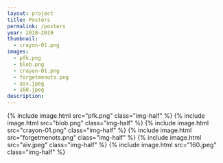 ```yaml
---
layout: project
title: Posters
permalink: /posters
year: 2018–2019
thumbnail:
  - crayon-01.png
images: 
  - pfk.png
  - blob.png
  - crayon-01.png
  - forgetmenots.png
  - aiv.jpeg
  - 160.jpeg
description:
---
```

<div class="img-container">
  {% include image.html src="pfk.png" class="img-half" %}
  {% include image.html src="blob.png" class="img-half" %}
  {% include image.html src="crayon-01.png" class="img-half" %}
  {% include image.html src="forgetmenots.png" class="img-half" %}
  {% include image.html src="aiv.jpeg" class="img-half" %}
  {% include image.html src="160.jpeg" class="img-half" %}
</div>